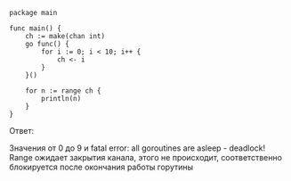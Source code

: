 ```
package main

func main() {
	ch := make(chan int)
	go func() {
		for i := 0; i < 10; i++ {
			ch <- i
		}
	}()

	for n := range ch {
		println(n)
	}
}
```

Ответ:

Значения от 0 до 9 и fatal error: all goroutines are asleep - deadlock!
Range ожидает закрытия канала, этого не происходит, 
соответственно блокируется после окончания работы горутины
